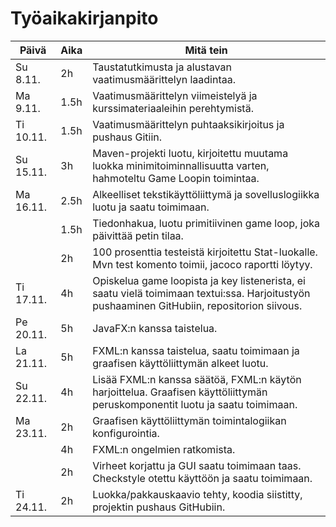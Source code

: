 # Työaikakirjanpito

Päivä | Aika | Mitä tein
----- | ---- | ----------
Su 8.11. | 2h | Taustatutkimusta ja alustavan vaatimusmäärittelyn laadintaa.
Ma 9.11. | 1.5h | Vaatimusmäärittelyn viimeistelyä ja kurssimateriaaleihin perehtymistä.
Ti 10.11. | 1.5h | Vaatimusmäärittelyn puhtaaksikirjoitus ja pushaus Gitiin.
Su 15.11. | 3h | Maven-projekti luotu, kirjoitettu muutama luokka minimitoiminnallisuutta varten, hahmoteltu Game Loopin toimintaa.
Ma 16.11. | 2.5h | Alkeelliset tekstikäyttöliittymä ja sovelluslogiikka luotu ja saatu toimimaan.
&nbsp; | 1.5h | Tiedonhakua, luotu primitiivinen game loop, joka päivittää petin tilaa.
&nbsp; | 2h | 100 prosenttia testeistä kirjoitettu Stat-luokalle. Mvn test komento toimii, jacoco raportti löytyy.
Ti 17.11. | 4h | Opiskelua game loopista ja key listenerista, ei saatu vielä toimimaan textui:ssa. Harjoitustyön pushaaminen GitHubiin, repositorion siivous.
Pe 20.11. | 5h | JavaFX:n kanssa taistelua.
La 21.11. | 5h | FXML:n kanssa taistelua, saatu toimimaan ja graafisen käyttöliittymän alkeet luotu.
Su 22.11. | 4h | Lisää FXML:n kanssa säätöä, FXML:n käytön harjoittelua. Graafisen käyttöliittymän peruskomponentit luotu ja saatu toimimaan.
Ma 23.11. | 2h | Graafisen käyttöliittymän toimintalogiikan konfigurointia.
&nbsp; | 4h | FXML:n ongelmien ratkomista.
&nbsp; | 2h | Virheet korjattu ja GUI saatu toimimaan taas. Checkstyle otettu käyttöön ja saatu toimimaan.
Ti 24.11. | 2h | Luokka/pakkauskaavio tehty, koodia siistitty, projektin pushaus GitHubiin.
